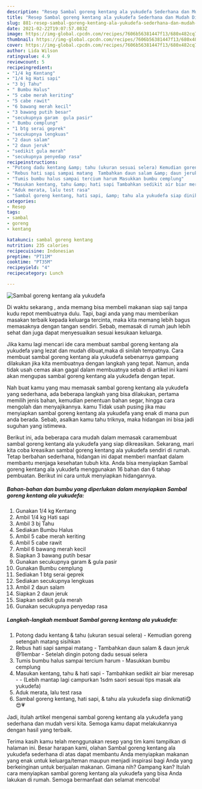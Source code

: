 ```yaml
---
description: "Resep Sambal goreng kentang ala yukudefa Sederhana dan Mudah Dibuat"
title: "Resep Sambal goreng kentang ala yukudefa Sederhana dan Mudah Dibuat"
slug: 881-resep-sambal-goreng-kentang-ala-yukudefa-sederhana-dan-mudah-dibuat
date: 2021-02-22T19:07:57.083Z
image: https://img-global.cpcdn.com/recipes/7606b56381447f13/680x482cq70/sambal-goreng-kentang-ala-yukudefa-foto-resep-utama.jpg
thumbnail: https://img-global.cpcdn.com/recipes/7606b56381447f13/680x482cq70/sambal-goreng-kentang-ala-yukudefa-foto-resep-utama.jpg
cover: https://img-global.cpcdn.com/recipes/7606b56381447f13/680x482cq70/sambal-goreng-kentang-ala-yukudefa-foto-resep-utama.jpg
author: Lida Wilson
ratingvalue: 4.9
reviewcount: 5
recipeingredient:
- "1/4 kg Kentang"
- "1/4 kg Hati sapi"
- "3 bj Tahu"
- " Bumbu Halus"
- "5 cabe merah keriting"
- "5 cabe rawit"
- "6 bawang merah kecil"
- "3 bawang putih besar"
- "secukupnya garam  gula pasir"
- " Bumbu cemplung"
- "1 btg serai geprek"
- "secukupnya lengkuas"
- "2 daun salam"
- "2 daun jeruk"
- "sedikit gula merah"
- "secukupnya penyedap rasa"
recipeinstructions:
- "Potong dadu kentang &amp; tahu (ukuran sesuai selera) Kemudian goreng setengah matang sisihkan"
- "Rebus hati sapi sampai matang  Tambahkan daun salam &amp; daun jeruk @1lembar Setelah dingin potong dadu sesuai selera"
- "Tumis bumbu halus sampai tercium harum Masukkan bumbu cemplung"
- "Masukan kentang, tahu &amp; hati sapi Tambahkan sedikit air biar meresap  (Lebih mantap lagi campurkan 1sdm saori sesuai tips masak ala yukudefa)"
- "Aduk merata, lalu test rasa"
- "Sambal goreng kentang, hati sapi, &amp; tahu ala yukudefa siap dinikmati😋😍💗"
categories:
- Resep
tags:
- sambal
- goreng
- kentang

katakunci: sambal goreng kentang 
nutrition: 235 calories
recipecuisine: Indonesian
preptime: "PT11M"
cooktime: "PT35M"
recipeyield: "4"
recipecategory: Lunch

---
```



![Sambal goreng kentang ala yukudefa](https://img-global.cpcdn.com/recipes/7606b56381447f13/680x482cq70/sambal-goreng-kentang-ala-yukudefa-foto-resep-utama.jpg)

Di waktu  sekarang , anda memang bisa membeli makanan siap saji tanpa kudu repot membuatnya dulu. Tapi, bagi anda yang mau memberikan masakan terbaik kepada keluarga tercinta, maka kita memang lebih bagus memasaknya dengan tangan sendiri. Sebab, memasak di rumah jauh lebih sehat dan juga dapat menyesuaikan sesuai kesukaan keluarga.

Jika kamu lagi mencari ide cara membuat sambal goreng kentang ala yukudefa yang lezat dan mudah dibuat,maka di sinilah tempatnya. Cara membuat sambal goreng kentang ala yukudefa  sebenarnya gampang dilakukan jika kita membuatnya dengan langkah yang tepat. Namun, anda tidak usah cemas akan gagal dalam membuatnya 
sebab di artikel ini kami akan mengupas sambal goreng kentang ala yukudefa dengan tepat.  



Nah buat kamu yang mau memasak sambal goreng kentang ala yukudefa yang sederhana, ada beberapa langkah yang bisa dilakukan, pertama memilih jenis bahan, kemudian penentuan bahan segar, hingga cara mengolah dan menyajikannya. kamu Tidak usah pusing jika mau menyiapkan sambal goreng kentang ala yukudefa yang enak di mana pun anda berada. Sebab, asalkan kamu  tahu triknya, maka hidangan ini bisa jadi suguhan yang istimewa.

Berikut ini, ada beberapa cara mudah dalam memasak caramembuat sambal goreng kentang ala yukudefa yang siap dikreasikan. Sekarang, mari kita coba kreasikan sambal goreng kentang ala yukudefa sendiri di rumah. Tetap berbahan sederhana, hidangan ini dapat memberi manfaat dalam membantu menjaga kesehatan tubuh kita. Anda bisa menyiapkan Sambal goreng kentang ala yukudefa menggunakan 16 bahan dan 6 tahap pembuatan. Berikut ini cara untuk menyiapkan hidangannya.

<!--inarticleads1-->

##### Bahan-bahan dan bumbu yang diperlukan dalam menyiapkan Sambal goreng kentang ala yukudefa:

1. Gunakan 1/4 kg Kentang
1. Ambil 1/4 kg Hati sapi
1. Ambil 3 bj Tahu
1. Sediakan  Bumbu Halus
1. Ambil 5 cabe merah keriting
1. Ambil 5 cabe rawit
1. Ambil 6 bawang merah kecil
1. Siapkan 3 bawang putih besar
1. Gunakan secukupnya garam &amp; gula pasir
1. Gunakan  Bumbu cemplung
1. Sediakan 1 btg serai geprek
1. Sediakan secukupnya lengkuas
1. Ambil 2 daun salam
1. Siapkan 2 daun jeruk
1. Siapkan sedikit gula merah
1. Gunakan secukupnya penyedap rasa




<!--inarticleads2-->

##### Langkah-langkah membuat Sambal goreng kentang ala yukudefa:

1. Potong dadu kentang &amp; tahu (ukuran sesuai selera) - Kemudian goreng setengah matang sisihkan
1. Rebus hati sapi sampai matang  - Tambahkan daun salam &amp; daun jeruk @1lembar - Setelah dingin potong dadu sesuai selera
1. Tumis bumbu halus sampai tercium harum - Masukkan bumbu cemplung
1. Masukan kentang, tahu &amp; hati sapi - Tambahkan sedikit air biar meresap -  - (Lebih mantap lagi campurkan 1sdm saori sesuai tips masak ala yukudefa)
1. Aduk merata, lalu test rasa
1. Sambal goreng kentang, hati sapi, &amp; tahu ala yukudefa siap dinikmati😋😍💗




Jadi, itulah artikel mengenai  sambal goreng kentang ala yukudefa  yang sederhana dan mudah versi kita. Semoga kamu dapat melakukannya dengan hasil yang terbaik. 

Terima kasih kamu telah menggunakan resep yang tim kami tampilkan di halaman ini. Besar harapan kami, olahan  Sambal goreng kentang ala yukudefa sederhana di atas dapat membantu Anda menyiapkan makanan yang enak untuk keluarga/teman maupun menjadi inspirasi bagi Anda yang berkeinginan untuk berjualan makanan. Gimana nih? Gampang kan? Itulah cara menyiapkan sambal goreng kentang ala yukudefa yang bisa Anda lakukan di rumah. Semoga bermanfaat dan selamat mencoba!

